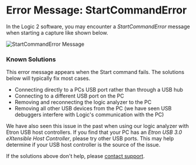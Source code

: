 # Error Message: StartCommandError

In the Logic 2 software, you may encounter a _StartCommandError_ message when starting a capture like shown below.

![StartCommandError Message](<../.gitbook/assets/Screen Shot 2020-10-06 at 5.04.34 PM.png>)

### Known Solutions

This error message appears when the Start command fails. The solutions below will typically fix most cases.

* Connecting directly to a PCs USB port rather than through a USB hub
* Connecting to a different USB port on the PC
* Removing and reconnecting the logic analyzer to the PC
* Removing all other USB devices from the PC (we have seen USB debuggers interfere with Logic's communication with the PC)

We have also seen this issue in the past when using our logic analyzer with Etron USB host controllers. If you find that your PC has an _Etron USB 3.0 eXtensible Host Controller_, please try other USB ports. This may help determine if your USB host controller is the source of the issue.

If the solutions above don't help, please [contact support](https://contact.saleae.com/hc/en-us/requests/new).
